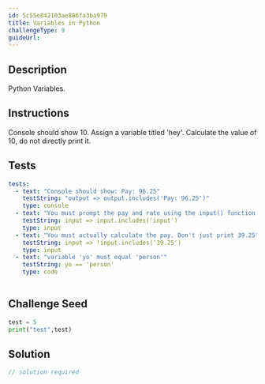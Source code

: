 ```yaml
---
id: 5c55e842103ae886fa3ba979
title: Variables in Python
challengeType: 9
guideUrl: 
---
```


## Description
<section id='description'>
Python Variables.
</section>

## Instructions
<section id='instructions'>
Console should show 10.
Assign a variable titled 'hey'.
Calculate the value of 10, do not directly print it.
</section>

## Tests
<section id='tests'>

```yml
tests:
  - text: "Console should show: Pay: 96.25"
    testString: "output => output.includes('Pay: 96.25')"
    type: console
  - text: "You must prompt the pay and rate using the input() function."
    testString: input => input.includes('input')
    type: input
  - text: "You must actually calculate the pay. Don't just print 39.25"
    testString: input => !input.includes('39.25')
    type: input
  - text: "variable 'yo' must equal 'person'"
    testString: yo == 'person'
    type: code
      
```

</section>

## Challenge Seed
<section id='challengeSeed'>

<div id='py-seed'>

```python
test = 5
print("test",test)
```

</div>



</section>

## Solution
<section id='solution'>

```js
// solution required
```
</section>
